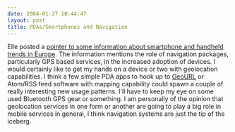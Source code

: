 ```yaml
---
date: 2004-01-27 10:44:47
layout: post
title: PDAs/Smartphones and Navigation
---
```


Elle posted a [pointer to some information about smartphone and handheld trends in Europe](http://www.proteanstrategy.com/wordpress/index.php?p=71&c=1). The information mentions the role of navigation packages, particularly GPS based services, in the increased adoption of devices. I would certainly like to get my hands on a device or two with geolocation capabilities. I think a few simple PDA apps to hook up to [GeoURL](http://www.geourl.org/) or Atom/RSS feed software with mapping capability could spawn a couple of really interesting new usage patterns. I'll have to keep my eye on some used Bluetooth GPS gear or something. I am personally of the opinion that geolocation services in one form or another are going to play a big role in mobile services in general, I think navigation systems are just the tip of the iceberg.
